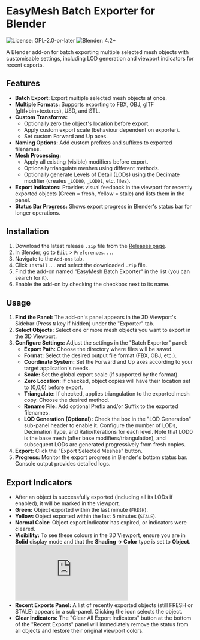 # EasyMesh Batch Exporter for Blender

![License: GPL-2.0-or-later](https://img.shields.io/badge/License-GPL--2.0--or--later-blue.svg)
![Blender: 4.2+](https://img.shields.io/badge/Blender-4.2+-orange.svg)

A Blender add-on for batch exporting multiple selected mesh objects with customisable settings, including LOD generation and viewport indicators for recent exports.

## Features

* **Batch Export:** Export multiple selected mesh objects at once.
* **Multiple Formats:** Supports exporting to FBX, OBJ, glTF (gltf+bin+textures), USD, and STL.
* **Custom Transforms:**
    * Optionally zero the object's location before export.
    * Apply custom export scale (behaviour dependent on exporter).
    * Set custom Forward and Up axes.
* **Naming Options:** Add custom prefixes and suffixes to exported filenames.
* **Mesh Processing:**
    * Apply all existing (visible) modifiers before export.
    * Optionally triangulate meshes using different methods.
    * Optionally generate Levels of Detail (LODs) using the Decimate modifier (creates `_LOD00`, `_LOD01`, etc. files).
* **Export Indicators:** Provides visual feedback in the viewport for recently exported objects (Green = fresh, Yellow = stale) and lists them in the panel.
* **Status Bar Progress:** Shows export progress in Blender's status bar for longer operations.

## Installation

1.  Download the latest release `.zip` file from the [Releases page](https://github.com/doommchips/blender_mesh_exporter/releases).
2.  In Blender, go to `Edit` > `Preferences...`.
3.  Navigate to the `Add-ons` tab.
4.  Click `Install...` and select the downloaded `.zip` file.
5.  Find the add-on named "EasyMesh Batch Exporter" in the list (you can search for it).
6.  Enable the add-on by checking the checkbox next to its name.

## Usage

1.  **Find the Panel:** The add-on's panel appears in the 3D Viewport's Sidebar (Press `N` key if hidden) under the "Exporter" tab.
2.  **Select Objects:** Select one or more mesh objects you want to export in the 3D Viewport.
3.  **Configure Settings:** Adjust the settings in the "Batch Exporter" panel:
    * **Export Path:** Choose the directory where files will be saved.
    * **Format:** Select the desired output file format (FBX, OBJ, etc.).
    * **Coordinate System:** Set the Forward and Up axes according to your target application's needs.
    * **Scale:** Set the global export scale (if supported by the format).
    * **Zero Location:** If checked, object copies will have their location set to (0,0,0) before export.
    * **Triangulate:** If checked, applies triangulation to the exported mesh copy. Choose the desired method.
    * **Rename File:** Add optional Prefix and/or Suffix to the exported filenames.
    * **LOD Generation (Optional):** Check the box in the "LOD Generation" sub-panel header to enable it. Configure the number of LODs, Decimation Type, and Ratio/Iterations for each level. Note that LOD0 is the base mesh (after base modifiers/triangulation), and subsequent LODs are generated progressively from fresh copies.
4.  **Export:** Click the "Export Selected Meshes" button.
5.  **Progress:** Monitor the export progress in Blender's bottom status bar. Console output provides detailed logs.

## Export Indicators

* After an object is successfully exported (including all its LODs if enabled), it will be marked in the viewport.
* **Green:** Object exported within the last minute (`FRESH`).
* **Yellow:** Object exported within the last 5 minutes (`STALE`).
* **Normal Color:** Object export indicator has expired, or indicators were cleared.
* **Visibility:** To see these colours in the 3D Viewport, ensure you are in **Solid** display mode and that the **Shading -> Color** type is set to **Object**.
    ![Viewport Shading Object Color](https://docs.blender.org/manual/en/latest/editors/3dview/display/shading.html#solid)
* **Recent Exports Panel:** A list of recently exported objects (still FRESH or STALE) appears in a sub-panel. Clicking the icon selects the object.
* **Clear Indicators:** The "Clear All Export Indicators" button at the bottom of the "Recent Exports" panel will immediately remove the status from all objects and restore their original viewport colors.
